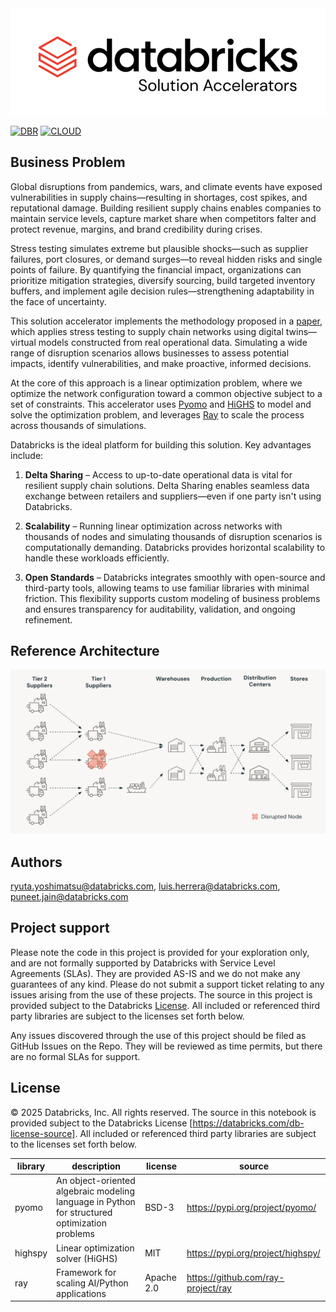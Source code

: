 <img src=https://raw.githubusercontent.com/databricks-industry-solutions/.github/main/profile/solacc_logo.png width="600px">

[![DBR](https://img.shields.io/badge/DBR-CHANGE_ME-red?logo=databricks&style=for-the-badge)](https://docs.databricks.com/release-notes/runtime/CHANGE_ME.html)
[![CLOUD](https://img.shields.io/badge/CLOUD-CHANGE_ME-blue?logo=googlecloud&style=for-the-badge)](https://databricks.com/try-databricks)

## Business Problem

Global disruptions from pandemics, wars, and climate events have exposed vulnerabilities in supply chains—resulting in shortages, cost spikes, and reputational damage. Building resilient supply chains enables companies to maintain service levels, capture market share when competitors falter and protect revenue, margins, and brand credibility during crises.

Stress testing simulates extreme but plausible shocks—such as supplier failures, port closures, or demand surges—to reveal hidden risks and single points of failure. By quantifying the financial impact, organizations can prioritize mitigation strategies, diversify sourcing, build targeted inventory buffers, and implement agile decision rules—strengthening adaptability in the face of uncertainty.

This solution accelerator implements the methodology proposed in a [paper](https://dspace.mit.edu/handle/1721.1/101782), which applies stress testing to supply chain networks using digital twins—virtual models constructed from real operational data. Simulating a wide range of disruption scenarios allows businesses to assess potential impacts, identify vulnerabilities, and make proactive, informed decisions.

At the core of this approach is a linear optimization problem, where we optimize the network configuration toward a common objective subject to a set of constraints. This accelerator uses [Pyomo](https://pyomo.readthedocs.io/en/stable/index.html) and [HiGHS](https://github.com/ERGO-Code/HiGHS) to model and solve the optimization problem, and leverages [Ray](https://docs.databricks.com/aws/en/machine-learning/ray/) to scale the process across thousands of simulations.

Databricks is the ideal platform for building this solution. Key advantages include:

1. **Delta Sharing** – Access to up-to-date operational data is vital for resilient supply chain solutions. Delta Sharing enables seamless data exchange between retailers and suppliers—even if one party isn't using Databricks.

2. **Scalability** – Running linear optimization across networks with thousands of nodes and simulating thousands of disruption scenarios is computationally demanding. Databricks provides horizontal scalability to handle these workloads efficiently.

3. **Open Standards** – Databricks integrates smoothly with open-source and third-party tools, allowing teams to use familiar libraries with minimal friction. This flexibility supports custom modeling of business problems and ensures transparency for auditability, validation, and ongoing refinement.


## Reference Architecture

<img src='images/cartoon.png' width=650>

## Authors

<ryuta.yoshimatsu@databricks.com>,  <luis.herrera@databricks.com>, <puneet.jain@databricks.com>

## Project support 

Please note the code in this project is provided for your exploration only, and are not formally supported by Databricks with Service Level Agreements (SLAs). They are provided AS-IS and we do not make any guarantees of any kind. Please do not submit a support ticket relating to any issues arising from the use of these projects. The source in this project is provided subject to the Databricks [License](./LICENSE.md). All included or referenced third party libraries are subject to the licenses set forth below.

Any issues discovered through the use of this project should be filed as GitHub Issues on the Repo. They will be reviewed as time permits, but there are no formal SLAs for support. 

## License

&copy; 2025 Databricks, Inc. All rights reserved. The source in this notebook is provided subject to the Databricks License [https://databricks.com/db-license-source].  All included or referenced third party libraries are subject to the licenses set forth below.

| library                                | description             | license    | source                                              |
|----------------------------------------|-------------------------|------------|-----------------------------------------------------|
| pyomo | An object-oriented algebraic modeling language in Python for structured optimization problems | BSD-3 | https://pypi.org/project/pyomo/
| highspy | Linear optimization solver (HiGHS) | MIT | https://pypi.org/project/highspy/
| ray | Framework for scaling AI/Python applications | Apache 2.0 | https://github.com/ray-project/ray